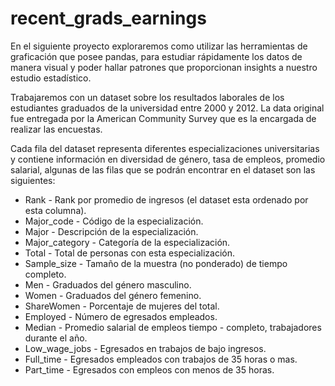 # recent_grads_earnings

En el siguiente proyecto exploraremos como utilizar las herramientas de graficación que posee pandas, para
estudiar rápidamente los datos de manera visual y poder hallar patrones que proporcionan insights a nuestro
estudio estadístico.

Trabajaremos con un dataset sobre los resultados laborales de los estudiantes graduados de la universidad
entre 2000 y 2012. La data original fue entregada por la American Community Survey que es la encargada de
realizar las encuestas.

Cada fila del dataset representa diferentes especializaciones universitarias y contiene información en
diversidad de género, tasa de empleos, promedio salarial, algunas de las filas que se podrán encontrar en el
dataset son las siguientes:

* Rank - Rank por promedio de ingresos (el dataset esta ordenado por esta columna).
* Major_code - Código de la especialización.
* Major - Descripción de la especialización.
* Major_category - Categoría de la especialización.
* Total - Total de personas con esta especialización.
* Sample_size - Tamaño de la muestra (no ponderado) de tiempo completo.
* Men - Graduados del género masculino.
* Women - Graduados del género femenino.
* ShareWomen - Porcentaje de mujeres del total.
* Employed - Número de egresados empleados.
* Median - Promedio salarial de empleos tiempo - completo, trabajadores durante el año.
* Low_wage_jobs - Egresados en trabajos de bajo ingresos.
* Full_time - Egresados empleados con trabajos de 35 horas o mas.
* Part_time - Egresados con empleos con menos de 35 horas.
